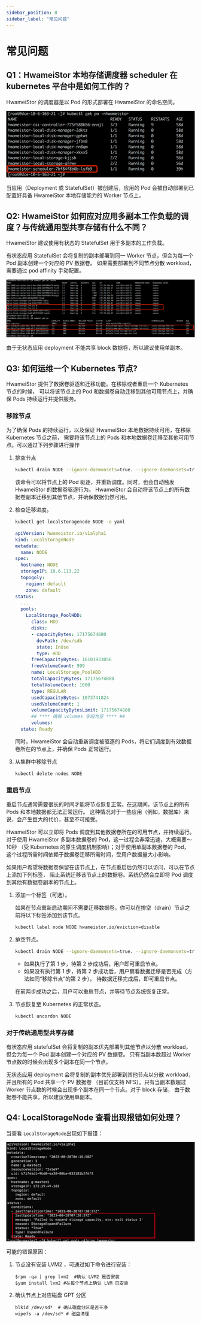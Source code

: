 ```yaml
---
sidebar_position: 8
sidebar_label: "常见问题"
---
```


# 常见问题

## Q1：HwameiStor 本地存储调度器 scheduler 在 kubernetes 平台中是如何工作的？

HwameiStor 的调度器是以 Pod 的形式部署在 HwameiStor 的命名空间。

![img](img/clip_image002.png)

当应用（Deployment 或 StatefulSet）被创建后，应用的 Pod 会被自动部署到已配置好具备 HwameiStor 本地存储能力的 Worker 节点上。

## Q2: HwameiStor 如何应对应用多副本工作负载的调度？与传统通用型共享存储有什么不同？

HwameiStor 建议使用有状态的 StatefulSet 用于多副本的工作负载。

有状态应用 StatefulSet 会将复制的副本部署到同一 Worker 节点，但会为每一个 Pod 副本创建一个对应的 PV 数据卷。
如果需要部署到不同节点分散 workload，需要通过 pod affinity 手动配置。

![img](img/clip_image004.png)

由于无状态应用 deployment 不能共享 block 数据卷，所以建议使用单副本。

## Q3: 如何运维一个 Kubernetes 节点?

HwameiStor 提供了数据卷驱逐和迁移功能。在移除或者重启一个 Kubernetes 节点的时候，
可以将该节点上的 Pod 和数据卷自动迁移到其他可用节点上，并确保 Pods 持续运行并提供服务。

### 移除节点

为了确保 Pods 的持续运行，以及保证 HwameiStor 本地数据持续可用，在移除 Kubernetes 节点之前，
需要将该节点上的 Pods 和本地数据卷迁移至其他可用节点。可以通过下列步骤进行操作

1. 排空节点

    ```bash
    kubectl drain NODE --ignore-daemonsets=true. --ignore-daemonsets=true
    ```

    该命令可以将节点上的 Pod 驱逐，并重新调度。同时，也会自动触发 HwameiStor 的数据卷驱逐行为。
    HwameiStor 会自动将该节点上的所有数据卷副本迁移到其他节点，并确保数据仍然可用。

2. 检查迁移进度。

    ```bash
    kubectl get localstoragenode NODE -o yaml
    ```

    ```yaml
    apiVersion: hwameistor.io/v1alpha1
    kind: LocalStorageNode
    metadata:
      name: NODE
    spec:
      hostname: NODE
      storageIP: 10.6.113.22
      topogoly:
        region: default
        zone: default
    status:
      ...
      pools:
        LocalStorage_PoolHDD:
          class: HDD
          disks:
          - capacityBytes: 17175674880
            devPath: /dev/sdb
            state: InUse
            type: HDD
          freeCapacityBytes: 16101933056
          freeVolumeCount: 999
          name: LocalStorage_PoolHDD
          totalCapacityBytes: 17175674880
          totalVolumeCount: 1000
          type: REGULAR
          usedCapacityBytes: 1073741824
          usedVolumeCount: 1
          volumeCapacityBytesLimit: 17175674880
          ## **** 确保 volumes 字段为空 **** ##
          volumes:  
      state: Ready
    ```

    同时，HwameiStor 会自动重新调度被驱逐的 Pods，将它们调度到有效数据卷所在的节点上，并确保 Pods 正常运行。

3. 从集群中移除节点

    ```bash
    kubectl delete nodes NODE
    ```

### 重启节点

重启节点通常需要很长的时间才能将节点恢复正常。在这期间，该节点上的所有 Pods 和本地数据都无法正常运行。
这种情况对于一些应用（例如，数据库）来说，会产生巨大的代价，甚至不可接受。

HwameiStor 可以立即将 Pods 调度到其他数据卷所在的可用节点，并持续运行。
对于使用 HwameiStor 多副本数据卷的 Pod，这一过程会非常迅速，大概需要～10秒
（受 Kubernetes 的原生调度机制影响）；对于使用单副本数据卷的 Pod，
这个过程所需时间依赖于数据卷迁移所需时间，受用户数据量大小影响。

如果用户希望将数据卷保留在该节点上，在节点重启后仍然可以访问，可以在节点上添加下列标签，
阻止系统迁移该节点上的数据卷。系统仍然会立即将 Pod 调度到其他有数据卷副本的节点上。

1. 添加一个标签（可选）。

    如果在节点重新启动期间不需要迁移数据卷，你可以在排空（drain）节点之前将以下标签添加到该节点。

    ```bash
    kubectl label node NODE hwameistor.io/eviction=disable
    ```

2. 排空节点。

    ```bash
    kubectl drain NODE --ignore-daemonsets=true. --ignore-daemonsets=true
    ```

    - 如果执行了第 1 步，待第 2 步成功后，用户即可重启节点。
    - 如果没有执行第 1 步，待第 2 步成功后，用户察看数据迁移是否完成（方法如同“移除节点”的第 2 步）。
      待数据迁移完成后，即可重启节点。

    在前两步成功之后，用户可以重启节点，并等待节点系统恢复正常。

3. 节点恢复至 Kubernetes 的正常状态。

    ```bash
    kubectl uncordon NODE
    ```

### 对于传统通用型共享存储

有状态应用 statefulSet 会将复制的副本优先部署到其他节点以分散 workload，但会为每一个 Pod 副本创建一个对应的 PV 数据卷。
只有当副本数超过 Worker 节点数的时候会出现多个副本在同一个节点。

无状态应用 deployment 会将复制的副本优先部署到其他节点以分散 workload，并且所有的 Pod 共享一个 PV 数据卷
（目前仅支持 NFS）。只有当副本数超过 Worker 节点数的时候会出现多个副本在同一个节点。对于 block 存储，
由于数据卷不能共享，所以建议使用单副本。

## Q4: LocalStorageNode 查看出现报错如何处理？

当查看 `LocalStorageNode`出现如下报错：

![faq_04](img/faq04.png)

可能的错误原因：

1. 节点没有安装 LVM2 ，可通过如下命令进行安装：

   ```
   $rpm -qa | grep lvm2  #确认 LVM2 是否安装
   $yum install lvm2 #在每个节点上确认 LVM 已安装
   ```

2. 确认节点上对应磁盘 GPT 分区

   ```
   blkid /dev/sd*  # 确认磁盘分区是否干净
   wipefs -a /dev/sd* # 磁盘清理
   ```

   
